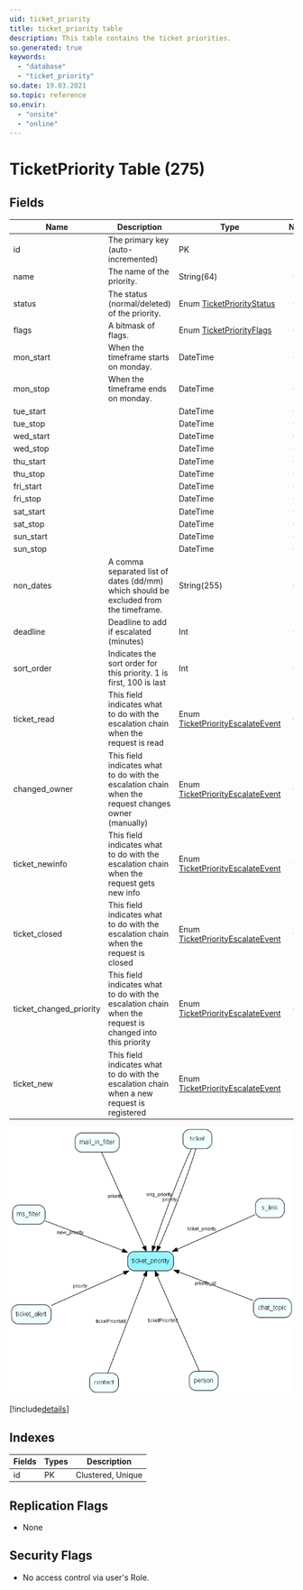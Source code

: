 ```yaml
---
uid: ticket_priority
title: ticket_priority table
description: This table contains the ticket priorities.
so.generated: true
keywords:
  - "database"
  - "ticket_priority"
so.date: 19.03.2021
so.topic: reference
so.envir:
  - "onsite"
  - "online"
---
```


# TicketPriority Table (275)

## Fields

| Name | Description | Type | Null |
|------|-------------|------|:----:|
|id|The primary key (auto-incremented)|PK| |
|name|The name of the priority.|String(64)|&#x25CF;|
|status|The status (normal/deleted) of the priority.|Enum [TicketPriorityStatus](enums\EnumTicketPriorityStatus.md)|&#x25CF;|
|flags|A bitmask of flags.|Enum [TicketPriorityFlags](enums\EnumTicketPriorityFlags.md)|&#x25CF;|
|mon\_start|When the timeframe starts on monday.|DateTime|&#x25CF;|
|mon\_stop|When the timeframe ends on monday.|DateTime|&#x25CF;|
|tue\_start||DateTime|&#x25CF;|
|tue\_stop||DateTime|&#x25CF;|
|wed\_start||DateTime|&#x25CF;|
|wed\_stop||DateTime|&#x25CF;|
|thu\_start||DateTime|&#x25CF;|
|thu\_stop||DateTime|&#x25CF;|
|fri\_start||DateTime|&#x25CF;|
|fri\_stop||DateTime|&#x25CF;|
|sat\_start||DateTime|&#x25CF;|
|sat\_stop||DateTime|&#x25CF;|
|sun\_start||DateTime|&#x25CF;|
|sun\_stop||DateTime|&#x25CF;|
|non\_dates|A comma separated list of dates (dd/mm) which should be excluded from the timeframe.|String(255)|&#x25CF;|
|deadline|Deadline to add if escalated (minutes)|Int|&#x25CF;|
|sort\_order|Indicates the sort order for this priority. 1 is first, 100 is last|Int|&#x25CF;|
|ticket\_read|This field indicates what to do with the escalation chain when the request is read|Enum [TicketPriorityEscalateEvent](enums\EnumTicketPriorityEscalateEvent.md)|&#x25CF;|
|changed\_owner|This field indicates what to do with the escalation chain when the request changes owner (manually)|Enum [TicketPriorityEscalateEvent](enums\EnumTicketPriorityEscalateEvent.md)|&#x25CF;|
|ticket\_newinfo|This field indicates what to do with the escalation chain when the request gets new info|Enum [TicketPriorityEscalateEvent](enums\EnumTicketPriorityEscalateEvent.md)|&#x25CF;|
|ticket\_closed|This field indicates what to do with the escalation chain when the request is closed|Enum [TicketPriorityEscalateEvent](enums\EnumTicketPriorityEscalateEvent.md)|&#x25CF;|
|ticket\_changed\_priority|This field indicates what to do with the escalation chain when the request is changed into this priority|Enum [TicketPriorityEscalateEvent](enums\EnumTicketPriorityEscalateEvent.md)|&#x25CF;|
|ticket\_new|This field indicates what to do with the escalation chain when a new request is registered|Enum [TicketPriorityEscalateEvent](enums\EnumTicketPriorityEscalateEvent.md)| |


![ticket_priority table relationship diagram](media\ticket_priority.png)

[!include[details](./includes/ticket-priority.md)]

## Indexes

| Fields | Types | Description |
|--------|-------|-------------|
|id |PK |Clustered, Unique |

## Replication Flags

* None

## Security Flags

* No access control via user's Role.

